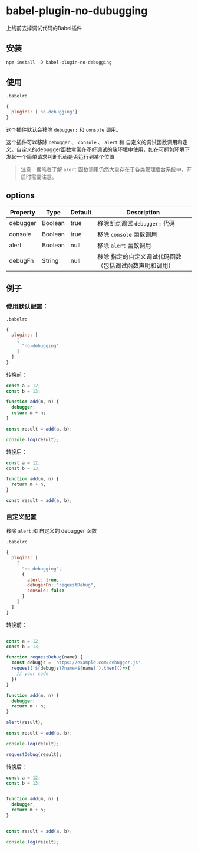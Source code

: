 # babel-plugin-no-dubugging
上线前去掉调试代码的Babel插件

## 安装

```js
npm install -D babel-plugin-no-debugging
```

## 使用

`.babelrc`
```js
{
  plugins: ['no-debugging']
}
```

这个插件默认会移除 `debugger;` 和 `console` 调用。

这个插件可以移除 `debugger` 、 `console` 、 `alert` 和 自定义的调试函数调用和定义。自定义的debugger函数常常在不好调试的端环境中使用，如在可抓包环境下发起一个简单请求判断代码是否运行到某个位置

> 注意：据笔者了解 `alert` 函数调用仍然大量存在于各类管理后台系统中，开启时需要注意。

## options


| Property | Type    | Default | Description                                             |
| -------- | ------- | ------- | ------------------------------------------------------- |
| debugger | Boolean | true    | 移除断点调试 `debugger;` 代码                           |
| console  | Boolean | true    | 移除 `console` 函数调用                                 |
| alert    | Boolean | null    | 移除 `alert` 函数调用                                   |
| debugFn  | String  | null    | 移除 指定的自定义调试代码函数（包括调试函数声明和调用） |


## 例子

### 使用默认配置：

`.babelrc`

```js
{
  plugins: [
    [
      "no-debugging"
    ]
  ]
}
```

转换前：

```js
const a = 12;
const b = 13;

function add(m, n) {
  debugger;
  return m + n;
}

const result = add(a, b);

console.log(result);
```

转换后：

```js
const a = 12;
const b = 13;

function add(m, n) {
  return m + n;
}

const result = add(a, b);

```

### 自定义配置

移除 `alert` 和 自定义的 debugger 函数

`.babelrc`

```js
{
  plugins: [
    [
      "no-debugging",
      {
        alert: true,
        debugerFn: "requestDebug",
        console: false
      }
    ]
  ]
}
```

转换前：

```js

const a = 12;
const b = 13;

function requestDebug(name) {
  const debugjs = 'https://example.com/debugger.js'
  request(`${debugjs}?name=${name}`).then(()=>{
    // your code
  })
}

function add(m, n) {
  debugger;
  return m + n;
}

alert(result);

const result = add(a, b);

console.log(result);

requestDebug(result);

```

转换后：

```js
const a = 12;
const b = 13;


function add(m, n) {
  debugger;
  return m + n;
}


const result = add(a, b);

console.log(result);

```